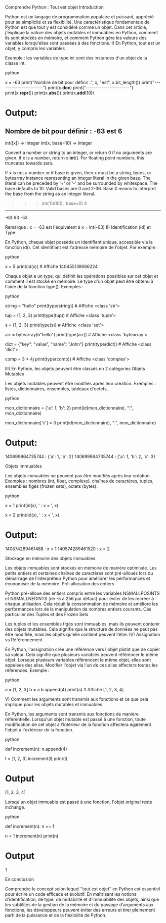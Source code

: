 Comprendre Python : Tout est objet
Introduction

Python est un langage de programmation populaire et puissant, apprécié pour sa simplicité et sa flexibilité. Une caractéristique fondamentale de Python est que tout y est considéré comme un objet. Dans cet article, j'explique la nature des objets mutables et immuables en Python, comment ils sont stockés en mémoire, et comment Python gère les valeurs des variables lorsqu'elles sont passées à des fonctions.
I) En Python, tout est un objet, y compris les variables

Exemple : les variables de type int sont des instances d'un objet de la classe int.

python

x = -63
print("Nombre de bit pour définir :", x, "est", x.bit_length())
print("----------------------")
print(x.__doc__)
print("----------------------")
print(x.__repr__())
print(x.__abs__())
print(x.__add__(10))

# Output:
Nombre de bit pour définir : -63 est 6
----------------------
int([x]) -> integer
int(x, base=10) -> integer

Convert a number or string to an integer, or return 0 if no arguments
are given.  If x is a number, return x.__int__().  For floating point
numbers, this truncates towards zero.

If x is not a number or if base is given, then x must be a string,
bytes, or bytearray instance representing an integer literal in the
given base.  The literal can be preceded by '+' or '-' and be surrounded
by whitespace.  The base defaults to 10.  Valid bases are 0 and 2-36.
Base 0 means to interpret the base from the string as an integer literal.
>>> int('0b100', base=0)
4
----------------------
-63
63
-53

Remarque : x = -63 est l'équivalent à x = int(-63)
II) Identification (id) et Type

En Python, chaque objet possède un identifiant unique, accessible via la fonction id(). Cet identifiant est l'adresse mémoire de l'objet. Par exemple :

python

x = 5
print(id(x)) # Affiche 140455139066224

Chaque objet a un type, qui définit les opérations possibles sur cet objet et comment il est stocké en mémoire. Le type d'un objet peut être obtenu à l'aide de la fonction type().
Exemples :

python

string = "hello"
print(type(string))  # Affiche <class 'str'>

tup = (1, 2, 3)
print(type(tup))  # Affiche <class 'tuple'>

s = {1, 2, 3}
print(type(s))  # Affiche <class 'set'>

arr = bytearray(b"hello")
print(type(arr))  # Affiche <class 'bytearray'>

dict = {"key": "value", "name": "John"}
print(type(dict))  # Affiche <class 'dict'>

comp = 3 + 4j
print(type(comp))  # Affiche <class 'complex'>

III) En Python, les objets peuvent être classés en 2 catégories
Objets Mutables

Les objets mutables peuvent être modifiés après leur création. Exemples : listes, dictionnaires, ensembles, tableaux d'octets.

python

mon_dictionnaire = {'a': 1, 'b': 2}
print(id(mon_dictionnaire), ":", mon_dictionnaire)

mon_dictionnaire['c'] = 3
print(id(mon_dictionnaire), ":", mon_dictionnaire)

# Output:
140699864735744 : {'a': 1, 'b': 2}
140699864735744 : {'a': 1, 'b': 2, 'c': 3}

Objets Immuables

Les objets immuables ne peuvent pas être modifiés après leur création. Exemples : nombres (int, float, complexe), chaînes de caractères, tuples, ensembles figés (frozen sets), octets (bytes).

python

x = 1
print(id(x), ' : x = ', x)

x = 2
print(id(x), ' : x = ', x)

# Output:
140574289461488  : x =  1
140574289461520  : x =  2

Stockage en mémoire des objets immuables

Les objets immuables sont stockés en mémoire de manière optimisée. Les petits entiers et certaines chaînes de caractères sont pré-alloués lors du démarrage de l'interpréteur Python pour améliorer les performances et économiser de la mémoire.
Pré-allocation des entiers

Python pré-alloue des entiers compris entre les variables NSMALLPOSINTS et NSMALLNEGINTS (de -5 à 256 par défaut) pour éviter de les recréer à chaque utilisation. Cela réduit la consommation de mémoire et améliore les performances lors de la manipulation de nombres entiers courants.
Cas particulier des Tuples et des Frozen Sets

Les tuples et les ensembles figés sont immuables, mais ils peuvent contenir des objets mutables. Cela signifie que la structure de données ne peut pas être modifiée, mais les objets qu'elle contient peuvent l'être.
IV) Assignation vs Référencement

En Python, l'assignation crée une référence vers l'objet plutôt que de copier sa valeur. Cela signifie que plusieurs variables peuvent référencer le même objet. Lorsque plusieurs variables référencent le même objet, elles sont appelées des alias. Modifier l'objet via l'un de ces alias affectera toutes les références.
Exemple :

python

a = [1, 2, 3]
b = a
b.append(4)
print(a)  # Affiche [1, 2, 3, 4]

V) Comment les arguments sont transmis aux fonctions et ce que cela implique pour les objets mutables et immuables

En Python, les arguments sont transmis aux fonctions de manière référentielle.
Lorsqu'un objet mutable est passé à une fonction, toute modification de cet objet à l'intérieur de la fonction affectera également l'objet à l'extérieur de la fonction.

python

def increment(n):
    n.append(4)

l = [1, 2, 3]
increment(l)
print(l)

# Output
[1, 2, 3, 4]

Lorsqu'un objet immuable est passé à une fonction, l'objet original reste inchangé.

python

def increment(n):
    n += 1

n = 1
increment(n)
print(n)

# Output
1

En conclusion

Comprendre le concept selon lequel "tout est objet" en Python est essentiel pour écrire un code efficace et évolutif. En maîtrisant les notions d'identification, de type, de mutabilité et d'immuabilité des objets, ainsi que les subtilités de la gestion de la mémoire et du passage d'arguments aux fonctions, les développeurs peuvent éviter des erreurs et tirer pleinement parti de la puissance et de la flexibilité de Python.

